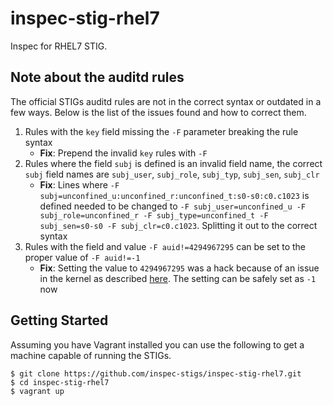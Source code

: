 # inspec-stig-rhel7

Inspec for RHEL7 STIG.

## Note about the auditd rules

The official STIGs auditd rules are not in the correct syntax or outdated in a few ways. Below is the list of the issues found and how to correct them.

1. Rules with the ``key`` field missing the ``-F`` parameter breaking the rule syntax
    * **Fix**: Prepend the invalid ``key`` rules with ``-F`` 
2. Rules where the field ``subj`` is defined is an invalid field name, the correct ``subj`` field names are ``subj_user``, ``subj_role``, ``subj_typ``, ``subj_sen``, ``subj_clr``
    * **Fix**: Lines where ``-F subj=unconfined_u:unconfined_r:unconfined_t:s0-s0:c0.c1023`` is defined needed to be changed to ``-F subj_user=unconfined_u -F subj_role=unconfined_r -F subj_type=unconfined_t -F subj_sen=s0-s0 -F subj_clr=c0.c1023``. Splitting it out to the correct syntax
3. Rules with the field and value ``-F auid!=4294967295`` can be set to the proper value of ``-F auid!=-1``
    * **Fix**: Setting the value to ``4294967295`` was a hack because of an issue in the kernel as described [here](http://lkml.iu.edu/hypermail/linux/kernel/1304.1/01594.html). The setting can be safely set as ``-1`` now

## Getting Started

Assuming you have Vagrant installed you can use the following to
get a machine capable of running the STIGs.

```
$ git clone https://github.com/inspec-stigs/inspec-stig-rhel7.git
$ cd inspec-stig-rhel7
$ vagrant up

```
